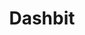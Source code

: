 ---
codehost: https://github.com/dashbitco
logohandle: dashbitco
sort: dashbit
title: Dashbit
twitter: https://x.com/dashbit
website: https://dashbit.co/
---